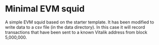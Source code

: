 # Minimal EVM squid

A simple EVM squid based on the starter template. It has been modified to write data to a csv file (in the data directory). In this case it will record transactions that have been sent to a known Vitalik address from block 5,000,000.